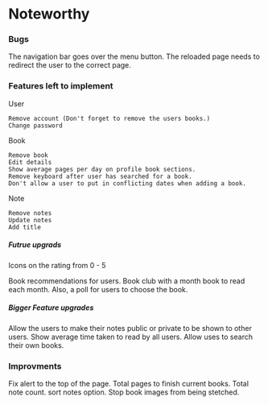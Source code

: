 # Noteworthy

### Bugs

The navigation bar goes over the menu button.
The reloaded page needs to redirect the user to the correct page.

### Features left to implement

User

    Remove account (Don't forget to remove the users books.)
    Change password

Book

    Remove book
    Edit details
    Show average pages per day on profile book sections.
    Remove keyboard after user has searched for a book.
    Don't allow a user to put in conflicting dates when adding a book.

Note

    Remove notes
    Update notes
    Add title

##### Futrue upgrads

Icons on the rating from 0 - 5

Book recommendations for users.
Book club with a month book to read each month. Also, a poll for users to choose the book.

##### Bigger Feature upgrades

Allow the users to make their notes public or private to be shown to other users.
Show average time taken to read by all users.
Allow uses to search their own books.

### Improvments

Fix alert to the top of the page.
Total pages to finish current books.
Total note count.
sort notes option.
Stop book images from being stetched.
